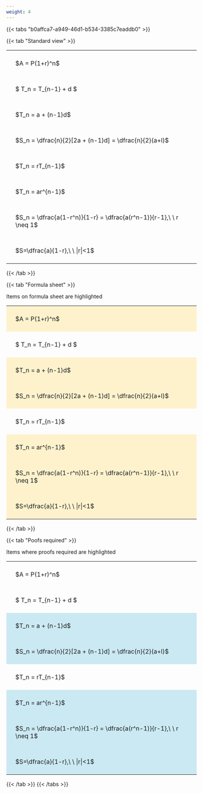 ```yaml
---
weight: 4
---
```


{{< tabs "b0affca7-a949-46d1-b534-3385c7eaddb0" >}}

{{< tab "Standard view" >}}

<style type="text/css">
#T_7851d th.col_heading {
  text-align: left;
  font-size: 1em;
}
#T_7851d td {
  text-align: left;
  font-size: 1em;
  padding: 1.5em;
}
</style>
<table id="T_7851d">
  <thead>
  </thead>
  <tbody>
    <tr>
      <td id="T_7851d_row0_col0" class="data row0 col0" >$A = P(1+r)^n$</td>
    </tr>
    <tr>
      <td id="T_7851d_row1_col0" class="data row1 col0" >$ T_n = T_{n-1} + d $</td>
    </tr>
    <tr>
      <td id="T_7851d_row2_col0" class="data row2 col0" >$T_n = a + (n-1)d$</td>
    </tr>
    <tr>
      <td id="T_7851d_row3_col0" class="data row3 col0" >$S_n = \dfrac{n}{2}[2a + (n-1)d] = \dfrac{n}{2}(a+l)$</td>
    </tr>
    <tr>
      <td id="T_7851d_row4_col0" class="data row4 col0" >$T_n = rT_{n-1}$</td>
    </tr>
    <tr>
      <td id="T_7851d_row5_col0" class="data row5 col0" >$T_n = ar^{n-1}$</td>
    </tr>
    <tr>
      <td id="T_7851d_row6_col0" class="data row6 col0" >$S_n = \dfrac{a(1-r^n)}{1-r} = \dfrac{a(r^n-1)}{r-1},\ \  r \neq 1$</td>
    </tr>
    <tr>
      <td id="T_7851d_row7_col0" class="data row7 col0" >$S=\dfrac{a}{1-r},\ \ |r|<1$</td>
    </tr>
  </tbody>
</table>
{{< /tab >}}

{{< tab "Formula sheet" >}}

Items on formula sheet are highlighted 
<br>
<style type="text/css">
#T_e50ab th.col_heading {
  text-align: left;
  font-size: 1em;
}
#T_e50ab td {
  text-align: left;
  font-size: 1em;
  padding: 1.5em;
}
#T_e50ab_row0_col0, #T_e50ab_row2_col0, #T_e50ab_row3_col0, #T_e50ab_row5_col0, #T_e50ab_row6_col0, #T_e50ab_row7_col0 {
  background-color: rgba(255,194,10, 0.2);
}
#T_e50ab_row1_col0, #T_e50ab_row4_col0 {
  background-color: rgba(0,0,0,0);
}
</style>
<table id="T_e50ab">
  <thead>
  </thead>
  <tbody>
    <tr>
      <td id="T_e50ab_row0_col0" class="data row0 col0" >$A = P(1+r)^n$</td>
    </tr>
    <tr>
      <td id="T_e50ab_row1_col0" class="data row1 col0" >$ T_n = T_{n-1} + d $</td>
    </tr>
    <tr>
      <td id="T_e50ab_row2_col0" class="data row2 col0" >$T_n = a + (n-1)d$</td>
    </tr>
    <tr>
      <td id="T_e50ab_row3_col0" class="data row3 col0" >$S_n = \dfrac{n}{2}[2a + (n-1)d] = \dfrac{n}{2}(a+l)$</td>
    </tr>
    <tr>
      <td id="T_e50ab_row4_col0" class="data row4 col0" >$T_n = rT_{n-1}$</td>
    </tr>
    <tr>
      <td id="T_e50ab_row5_col0" class="data row5 col0" >$T_n = ar^{n-1}$</td>
    </tr>
    <tr>
      <td id="T_e50ab_row6_col0" class="data row6 col0" >$S_n = \dfrac{a(1-r^n)}{1-r} = \dfrac{a(r^n-1)}{r-1},\ \  r \neq 1$</td>
    </tr>
    <tr>
      <td id="T_e50ab_row7_col0" class="data row7 col0" >$S=\dfrac{a}{1-r},\ \ |r|<1$</td>
    </tr>
  </tbody>
</table>
{{< /tab >}}

{{< tab "Poofs required" >}}

Items where proofs required are highlighted 
<br>
<style type="text/css">
#T_b8535 th.col_heading {
  text-align: left;
  font-size: 1em;
}
#T_b8535 td {
  text-align: left;
  font-size: 1em;
  padding: 1.5em;
}
#T_b8535_row0_col0, #T_b8535_row1_col0, #T_b8535_row4_col0 {
  background-color: rgba(0,0,0,0);
}
#T_b8535_row2_col0, #T_b8535_row3_col0, #T_b8535_row5_col0, #T_b8535_row6_col0, #T_b8535_row7_col0 {
  background-color: rgba(0,150,200, 0.2);
}
</style>
<table id="T_b8535">
  <thead>
  </thead>
  <tbody>
    <tr>
      <td id="T_b8535_row0_col0" class="data row0 col0" >$A = P(1+r)^n$</td>
    </tr>
    <tr>
      <td id="T_b8535_row1_col0" class="data row1 col0" >$ T_n = T_{n-1} + d $</td>
    </tr>
    <tr>
      <td id="T_b8535_row2_col0" class="data row2 col0" >$T_n = a + (n-1)d$</td>
    </tr>
    <tr>
      <td id="T_b8535_row3_col0" class="data row3 col0" >$S_n = \dfrac{n}{2}[2a + (n-1)d] = \dfrac{n}{2}(a+l)$</td>
    </tr>
    <tr>
      <td id="T_b8535_row4_col0" class="data row4 col0" >$T_n = rT_{n-1}$</td>
    </tr>
    <tr>
      <td id="T_b8535_row5_col0" class="data row5 col0" >$T_n = ar^{n-1}$</td>
    </tr>
    <tr>
      <td id="T_b8535_row6_col0" class="data row6 col0" >$S_n = \dfrac{a(1-r^n)}{1-r} = \dfrac{a(r^n-1)}{r-1},\ \  r \neq 1$</td>
    </tr>
    <tr>
      <td id="T_b8535_row7_col0" class="data row7 col0" >$S=\dfrac{a}{1-r},\ \ |r|<1$</td>
    </tr>
  </tbody>
</table>
{{< /tab >}}
{{< /tabs >}}